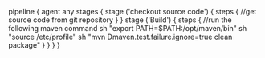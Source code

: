 pipeline {
 agent any
stages {
stage ('checkout source code') {
steps {
 	//get source code from git repository
	}
}
stage ('Build') {
steps {
	//run the following maven command
sh "export PATH=$PATH:/opt/maven/bin"
sh "source /etc/profile"
sh "mvn Dmaven.test.failure.ignore=true clean package"
}
}
}
}
